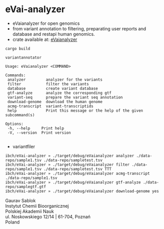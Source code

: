 # eVai-analyzer
 - eVaianalyzer for open genomics
 - from variant annotation to filtering, preparating user reports and database and restapi human genomics.
 - crate available at: [eVaianalyzer](https://crates.io/crates/eVaianalyzer)
 
 ```
 cargo build
 ```

 ```
 variantannotator

 Usage: eVaianalyzer <COMMAND>

 Commands:
  analyzer         analyzer for the variants
  filter           filter the variants
  database         create variant database
  gtf-analyze      analyze the corresponding gtf
  variant-seq      prepare the variant seq annotation
  download-genome  download the human genome
  acmg-transcript  variant-transcriptids
  help             Print this message or the help of the given subcommand(s)

 Options:
  -h, --help     Print help
  -V, --version  Print version


 ```

 - variantfiler 
 
 ```
 ibch/eVai-analyzer » ./target/debug/eVaianalyzer analyzer ./data-repo/sample1.tsv ./data-repo/sampletest.tsv
 ibch/eVai-analyzer » ./target/debug/eVaianalyzer filter ./data-repo/sample1.tsv ./data-repo/sampletest.tsv TTT
 ibch/eVai-analyzer » ./target/debug/eVaianalyzer acmg-transcript ./data-repo/sample1.tsv 
 ibch/eVai-analyzer » ./target/debug/eVaianalyzer gtf-analyze ./data-repo/samplegtf.gtf
 ibch/eVai-analyzer » ./target/debug/eVaianalyzer download-genome yes
 ```

 Gaurav Sablok \
 Instytut Chemii Bioorganicznej \
 Polskiej Akademii Nauk \
 ul. Noskowskiego 12/14 | 61-704, Poznań \
 Poland


